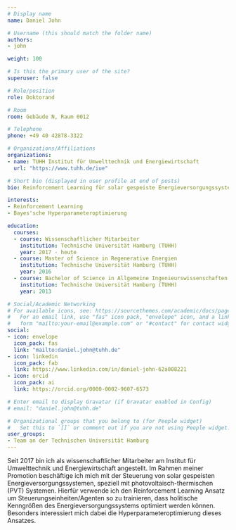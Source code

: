 ```yaml
---
# Display name
name: Daniel John

# Username (this should match the folder name)
authors:
- john

weight: 100

# Is this the primary user of the site?
superuser: false

# Role/position
role: Doktorand

# Room
room: Gebäude N, Raum 0012

# Telephone
phone: +49 40 42878-3322

# Organizations/Affiliations
organizations:
- name: TUHH Institut für Umwelttechnik und Energiewirtschaft
  url: "https://www.tuhh.de/iue"

# Short bio (displayed in user profile at end of posts)
bio: Reinforcement Learning für solar gespeiste Energieversorgungssysteme

interests:
- Reinforcement Learning
- Bayes'sche Hyperparameteroptimierung

education:
  courses:
  - course: Wissenschaftlicher Mitarbeiter
    institution: Technische Universität Hamburg (TUHH)
    year: 2017 - heute
  - course: Master of Science in Regenerative Energien
    institution: Technische Universität Hamburg (TUHH)
    year: 2016
  - course: Bachelor of Science in Allgemeine Ingenieurswissenschaften
    institution: Technische Universität Hamburg (TUHH)
    year: 2013

# Social/Academic Networking
# For available icons, see: https://sourcethemes.com/academic/docs/page-builder/#icons
#   For an email link, use "fas" icon pack, "envelope" icon, and a link in the
#   form "mailto:your-email@example.com" or "#contact" for contact widget.
social:
- icon: envelope
  icon_pack: fas
  link: "mailto:daniel.john@tuhh.de"
- icon: linkedin
  icon_pack: fab
  link: https://www.linkedin.com/in/daniel-john-62a008221
- icon: orcid
  icon_pack: ai
  link: https://orcid.org/0000-0002-9607-6573

# Enter email to display Gravatar (if Gravatar enabled in Config)
# email: "daniel.john@tuhh.de"

# Organizational groups that you belong to (for People widget)
#   Set this to `[]` or comment out if you are not using People widget.
user_groups:
- Team an der Technischen Universität Hamburg
---
```


Seit 2017 bin ich als wissenschaftlicher Mitarbeiter am Institut für Umwelttechnik und Energiewirtschaft angestellt. Im Rahmen meiner Promotion beschäftige ich mich mit der Steuerung von solar gespeisten Energieversorgungssystemen, speziell mit photovoltaisch-thermischen (PVT) Systemen. Hierfür verwende ich den Reinforcement Learning Ansatz um Steuerungseinheiten/Agenten so zu trainieren, dass holitische Kenngrößen des Energieversorgungssystems optimiert werden können. Besonders interessiert mich dabei die Hyperparameteroptimierung dieses Ansatzes.
